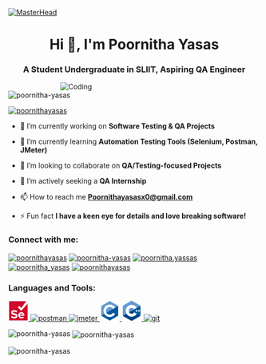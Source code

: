[![MasterHead](https://blogger.googleusercontent.com/img/a/AVvXsEjZOGkI_MTEPaUFMdAR-QsEdppScHCpA9qi9kVz7mIo3gEtNId_dL3Pae9B1TmBAKM0I4f5jq6c_ud9xMbeu9SS7L5Oz1Ewzl8-XJmJjuFMECW0V7LCImVuj2FUedX6FFcy_XdVUAQ_MjnBQ2jx1t73hQquEDOSr2dwhLVTYu1YX5GFZjJxXvXjn8wW)](https://www.linkedin.com/in/poornitha-yasas/)
<h1 align="center">Hi 👋, I'm Poornitha Yasas</h1>
<h3 align="center">A Student Undergraduate in SLIIT, Aspiring QA Engineer</h3>
<img align="right" alt="Coding" width="400" src="https://cdn.dribbble.com/users/1162077/screenshots/3848914/programmer.gif">

<p align="left"> <img src="https://komarev.com/ghpvc/?username=poornitha-yasas&label=Profile%20views&color=0e75b6&style=flat" alt="poornitha-yasas" /> </p>

<p align="left"> <a href="https://twitter.com/poornithayasas" target="blank"><img src="https://img.shields.io/twitter/follow/poornithayasas?logo=twitter&style=for-the-badge" alt="poornithayasas" /></a> </p>

- 🔭 I’m currently working on **Software Testing & QA Projects**

- 🌱 I’m currently learning **Automation Testing Tools (Selenium, Postman, JMeter)**

- 👯 I’m looking to collaborate on **QA/Testing-focused Projects**

- 👀 I’m actively seeking a **QA Internship**

- 📫 How to reach me **Poornithayasasx0@gmail.com**

- ⚡ Fun fact **I have a keen eye for details and love breaking software!**

<h3 align="left">Connect with me:</h3>
<p align="left">
<a href="https://twitter.com/poornithayasas" target="blank"><img align="center" src="https://raw.githubusercontent.com/rahuldkjain/github-profile-readme-generator/master/src/images/icons/Social/twitter.svg" alt="poornithayasas" height="30" width="40" /></a>
<a href="https://linkedin.com/in/poornitha-yasas" target="blank"><img align="center" src="https://raw.githubusercontent.com/rahuldkjain/github-profile-readme-generator/master/src/images/icons/Social/linked-in-alt.svg" alt="poornitha-yasas" height="30" width="40" /></a>
<a href="https://fb.com/poornitha.yassas" target="blank"><img align="center" src="https://raw.githubusercontent.com/rahuldkjain/github-profile-readme-generator/master/src/images/icons/Social/facebook.svg" alt="poornitha.yassas" height="30" width="40" /></a>
<a href="https://instagram.com/poornitha_yasas" target="blank"><img align="center" src="https://raw.githubusercontent.com/rahuldkjain/github-profile-readme-generator/master/src/images/icons/Social/instagram.svg" alt="poornitha_yasas" height="30" width="40" /></a>
<a href="https://www.behance.net/poornithayasas" target="blank"><img align="center" src="https://raw.githubusercontent.com/rahuldkjain/github-profile-readme-generator/master/src/images/icons/Social/behance.svg" alt="poornithayasas" height="30" width="40" /></a>
</p>

<h3 align="left">Languages and Tools:</h3>
<p align="left"> 
  <a href="https://www.selenium.dev/" target="_blank" rel="noreferrer"> 
    <img src="https://raw.githubusercontent.com/devicons/devicon/master/icons/selenium/selenium-original.svg" alt="selenium" width="40" height="40"/> 
  </a> 
  <a href="https://postman.com" target="_blank" rel="noreferrer"> 
    <img src="https://www.vectorlogo.zone/logos/getpostman/getpostman-icon.svg" alt="postman" width="40" height="40"/> 
  </a> 
  <a href="https://jmeter.apache.org/" target="_blank" rel="noreferrer"> 
    <img src="https://raw.githubusercontent.com/apache/jmeter/main/docs/images/jmeter.png" alt="jmeter" width="40" height="40"/> 
  </a> 
  <a href="https://www.cprogramming.com/" target="_blank" rel="noreferrer"> 
    <img src="https://raw.githubusercontent.com/devicons/devicon/master/icons/c/c-original.svg" alt="c" width="40" height="40"/> 
  </a> 
  <a href="https://www.w3schools.com/cpp/" target="_blank" rel="noreferrer"> 
    <img src="https://raw.githubusercontent.com/devicons/devicon/master/icons/cplusplus/cplusplus-original.svg" alt="cplusplus" width="40" height="40"/> 
  </a> 
  <a href="https://git-scm.com/" target="_blank" rel="noreferrer"> 
    <img src="https://www.vectorlogo.zone/logos/git-scm/git-scm-icon.svg" alt="git" width="40" height="40"/> 
  </a> 
</p>

<p><img align="left" src="https://github-readme-stats.vercel.app/api/top-langs?username=poornitha-yasas&show_icons=true&locale=en&layout=compact&theme=tokyonight" alt="poornitha-yasas" /></p>

<p>&nbsp;<img align="center" src="https://github-readme-stats.vercel.app/api?username=poornitha-yasas&show_icons=true&locale=en&theme=tokyonight" alt="poornitha-yasas" /></p>

<p><img align="center" src="https://github-readme-streak-stats.herokuapp.com/?user=poornitha-yasas&&theme=tokyonight" alt="poornitha-yasas" /></p>
